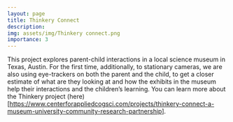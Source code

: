 ```yaml
---
layout: page
title: Thinkery Connect
description: 
img: assets/img/Thinkery connect.png
importance: 3
---
```


This project explores parent-child interactions in a local science museum in Texas, Austin. For the first time, additionally, to stationary cameras, we are also using eye-trackers on both the parent and the child, to get a closer estimate of what are they looking at and how the exhibits in the museum help their interactions and the children’s learning. You can learn more about the Thinkery project (here)[https://www.centerforappliedcogsci.com/projects/thinkery-connect-a-museum-university-community-research-partnership].

